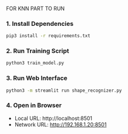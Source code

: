 
FOR KNN PART TO RUN
### 1. Install Dependencies
```bash
pip3 install -r requirements.txt
```

### 2. Run Training Script
```bash
python3 train_model.py
```

### 3. Run Web Interface
```bash
python3 -m streamlit run shape_recognizer.py
```

### 4. Open in Browser
- Local URL: http://localhost:8501
- Network URL: http://192.168.1.20:8501